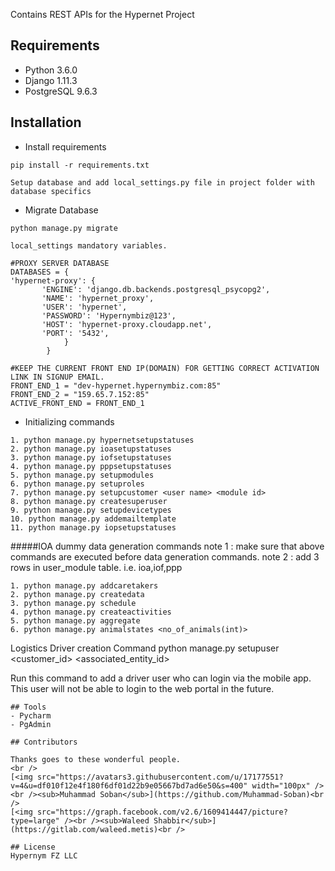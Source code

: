 Contains REST APIs for the Hypernet Project

## Requirements
- Python 3.6.0
- Django 1.11.3
- PostgreSQL 9.6.3
## Installation
- Install requirements
 ```
pip install -r requirements.txt

Setup database and add local_settings.py file in project folder with database specifics
```
- Migrate Database
```
python manage.py migrate
```

```
local_settings mandatory variables.

#PROXY SERVER DATABASE
DATABASES = {
'hypernet-proxy': {
       'ENGINE': 'django.db.backends.postgresql_psycopg2',
       'NAME': 'hypernet_proxy',
       'USER': 'hypernet',
       'PASSWORD': 'Hypernymbiz@123',
       'HOST': 'hypernet-proxy.cloudapp.net',
       'PORT': '5432',
            }
        }

#KEEP THE CURRENT FRONT END IP(DOMAIN) FOR GETTING CORRECT ACTIVATION LINK IN SIGNUP EMAIL.
FRONT_END_1 = "dev-hypernet.hypernymbiz.com:85"
FRONT_END_2 = "159.65.7.152:85"
ACTIVE_FRONT_END = FRONT_END_1

```


- Initializing commands
```
1. python manage.py hypernetsetupstatuses
2. python manage.py ioasetupstatuses
3. python manage.py iofsetupstatuses
4. python manage.py pppsetupstatuses
5. python manage.py setupmodules
6. python manage.py setuproles
7. python manage.py setupcustomer <user name> <module id>
8. python manage.py createsuperuser
9. python manage.py setupdevicetypes
10. python manage.py addemailtemplate
11. python manage.py iopsetupstatuses
```

#####IOA dummy data generation commands
note 1 : make sure that above commands are executed before data generation commands.
note 2 : add 3 rows in user_module table. i.e. ioa,iof,ppp
```
1. python manage.py addcaretakers
2. python manage.py createdata
3. python manage.py schedule
4. python manage.py createactivities
5. python manage.py aggregate
6. python manage.py animalstates <no_of_animals(int)>
```
Logistics Driver creation Command
python manage.py setupuser <email> <password> <customer_id> <associated_entity_id>

Run this command to add a driver user who can login via the mobile app. This user will not be able to login to the
web portal in the future.
```
## Tools
- Pycharm
- PgAdmin

## Contributors

Thanks goes to these wonderful people.
<br />
[<img src="https://avatars3.githubusercontent.com/u/17177551?v=4&u=df010f12e4f180f6df01d22b9e05667bd7ad6e50&s=400" width="100px" /><br /><sub>Muhammad Soban</sub>](https://github.com/Muhammad-Soban)<br />
[<img src="https://graph.facebook.com/v2.6/1609414447/picture?type=large" /><br /><sub>Waleed Shabbir</sub>](https://gitlab.com/waleed.metis)<br />

## License
Hypernym FZ LLC